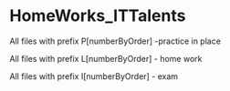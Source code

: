 # HomeWorks_ITTalents

All files with prefix P[numberByOrder] -practice in place

All files with prefix L[numberByOrder] - home work

All files with prefix I[numberByOrder] - exam
